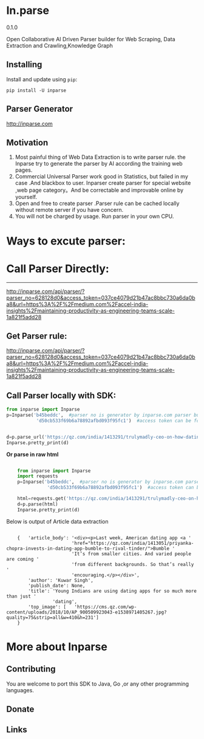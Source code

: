 
In.parse
=========
0.1.0


Open Collaborative AI Driven Parser builder for Web Scraping, Data Extraction and Crawling,Knowledge Graph


Installing
----------

Install and update using ``pip``:

`pip install -U inparse`


Parser Generator 
-----------------

http://inparse.com




Motivation
----------
1. Most painful thing of Web Data Extraction is to write parser rule. the Inparse try to 
generate the parser by AI according the training web pages.
2. Commercial Universal Parser work good in Statistics, but failed in my case .And blackbox to user. 
Inparser create parser for special website ,web page category。And be correctable and improvable online by yourself.
3. Open and free to create parser .Parser rule can be cached locally without remote server 
if you have concern.  
4. You will not be charged by usage. Run parser in your own CPU. 
 



Ways to excute parser:
===============================


# Call Parser Directly:
--------------------
http://inparse.com/api/parser/?parser_no=628128d0&access_token=037ce4079d21b47ac8bbc730a6da0ba8&url=https%3A%2F%2Fmedium.com%2Faccel-india-insights%2Fmaintaining-productivity-as-engineering-teams-scale-1a821f5add28

Get Parser rule:
-----------------
http://inparse.com/api/parser/?parser_no=628128d0&access_token=037ce4079d21b47ac8bbc730a6da0ba8&url=https%3A%2F%2Fmedium.com%2Faccel-india-insights%2Fmaintaining-productivity-as-engineering-teams-scale-1a821f5add28


Call Parser locally with SDK:
-----------------------------
```python
from inparse import Inparse
p=Inparse('b45beddc',  #parser no is generator by inparse.com parser builder.
           'd50cb533f69b6a78892afbd093f95fc1')  #access token can be found in your user page  .


d=p.parse_url('https://qz.com/india/1413291/trulymadly-ceo-on-how-dating-apps-like-bumble-india-must-localise/')
Inparse.pretty_print(d)

```


**Or parse in raw html**

```python

    from inparse import Inparse
    import requests
    p=Inparse('b45beddc',  #parser no is generator by inparse.com parser builder.
               'd50cb533f69b6a78892afbd093f95fc1')  #access token can be found in your user page  .

    html=requests.get('https://qz.com/india/1413291/trulymadly-ceo-on-how-dating-apps-like-bumble-india-must-localise/').text
    d=p.parse(html)
    Inparse.pretty_print(d)

```

Below is output of Article data extraction 

```

    {   'article_body': '<div><p>Last week, American dating app <a '
                        'href="https://qz.com/india/1413051/priyanka-chopra-invests-in-dating-app-bumble-to-rival-tinder/">Bumble '
                        'It’s from smaller cities. And varied people are coming '
                        'from different backgrounds. So that’s really '
                        'encouraging.</p></div>',
        'author': 'Kuwar Singh',
        'publish_date': None,
        'title': 'Young Indians are using dating apps for so much more than just '
                 'dating',
        'top_image': [   'https://cms.qz.com/wp-content/uploads/2018/10/AP_900509923043-e1538971405267.jpg?quality=75&strip=all&w=410&h=231']
    }

```



More about Inparse
===============

      

Contributing
------------
You are welcome to port this SDK to Java, Go ,or any other programming languages.

Donate
------


Links
-----
